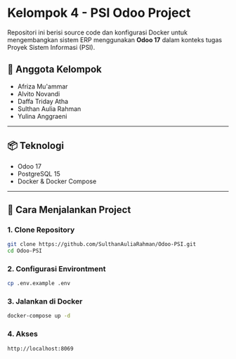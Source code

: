 # Kelompok 4 - PSI Odoo Project

Repositori ini berisi source code dan konfigurasi Docker untuk mengembangkan sistem ERP menggunakan **Odoo 17** dalam konteks tugas Proyek Sistem Informasi (PSI).

## 👥 Anggota Kelompok
- Afriza Mu'ammar
- Alvito Novandi
- Daffa Triday Atha
- Sulthan Aulia Rahman
- Yulina Anggraeni

---

## 📦 Teknologi
- Odoo 17
- PostgreSQL 15
- Docker & Docker Compose

---

## 🚀 Cara Menjalankan Project

### 1. Clone Repository


```bash
git clone https://github.com/SulthanAuliaRahman/Odoo-PSI.git
cd Odoo-PSI

```
### 2. Configurasi Environtment
```bash
cp .env.example .env
```
### 3. Jalankan di Docker
```bash
docker-compose up -d
```
### 4. Akses
```bash
http://localhost:8069
```
